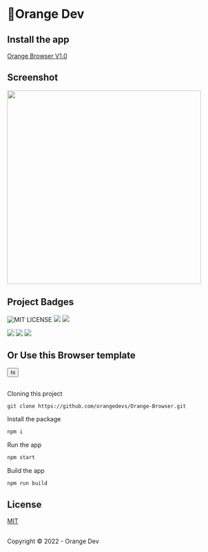 # 🍊Orange Dev

## Install the app

[Orange Browser V1.0](https://)
## Screenshot
<img src="https://firebasestorage.googleapis.com/v0/b/orange-dev-v1.appspot.com/o/pic1.png?alt=media&token=2f616017-0723-49dd-9388-5ef6ec69f8bc" width="450px"></img>

## Project Badges

![MIT LICENSE](https://img.shields.io/github/license/orangedevs/Orange-Browser)
![](https://img.shields.io/github/issues/orangedevs/Orange-Browser)
![](https://img.shields.io/github/stars/orangedevs/Orange-Browser)


![](https://img.shields.io/github/workflow/status/actions/toolkit/toolkit-unit-tests)
![](https://img.shields.io/github/repo-size/orangedevs/Orange-Browser)
![](https://img.shields.io/github/downloads/orangedevs/Orange-Browser/total)

## Or Use this Browser template
<a href="https://github.com/orangedevs/Orange-Browser/generate"><button>hi</button></a>
##
Cloning this project
```git
git clone https://github.com/orangedevs/Orange-Browser.git
```
Install the package
```bash
npm i
```
Run the app
```bash
npm start
```
Build the app
```bash
npm run build
```

## License
[MIT](https://github.com/orangedevs/Orange-Browser/blob/main/LICENSE)

##

Copyright © 2022 - Orange Dev
